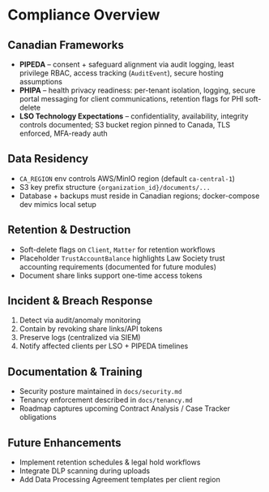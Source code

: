 # Compliance Overview

## Canadian Frameworks

- **PIPEDA** – consent + safeguard alignment via audit logging, least privilege RBAC, access tracking (`AuditEvent`), secure hosting assumptions
- **PHIPA** – health privacy readiness: per-tenant isolation, logging, secure portal messaging for client communications, retention flags for PHI soft-delete
- **LSO Technology Expectations** – confidentiality, availability, integrity controls documented; S3 bucket region pinned to Canada, TLS enforced, MFA-ready auth

## Data Residency

- `CA_REGION` env controls AWS/MinIO region (default `ca-central-1`)
- S3 key prefix structure `{organization_id}/documents/...`
- Database + backups must reside in Canadian regions; docker-compose dev mimics local setup

## Retention & Destruction

- Soft-delete flags on `Client`, `Matter` for retention workflows
- Placeholder `TrustAccountBalance` highlights Law Society trust accounting requirements (documented for future modules)
- Document share links support one-time access tokens

## Incident & Breach Response

1. Detect via audit/anomaly monitoring
2. Contain by revoking share links/API tokens
3. Preserve logs (centralized via SIEM)
4. Notify affected clients per LSO + PIPEDA timelines

## Documentation & Training

- Security posture maintained in `docs/security.md`
- Tenancy enforcement described in `docs/tenancy.md`
- Roadmap captures upcoming Contract Analysis / Case Tracker obligations

## Future Enhancements

- Implement retention schedules & legal hold workflows
- Integrate DLP scanning during uploads
- Add Data Processing Agreement templates per client region
